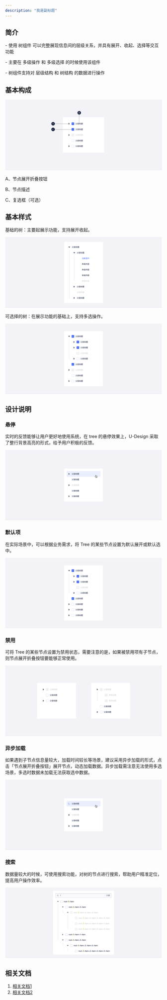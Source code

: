 ```yaml
---
description: "我是副标题"
---
```

<!--副标题具体写法见源代码模式1-->

## 简介

\- 使用 树组件 可以完整展现信息间的层级关系，并具有展开、收起、选择等交互功能

\- 主要在 多级操作 和 多级选择 的时候使用该组件

\- 树组件支持对 层级结构 和 树结构 的数据进行操作




## 基本构成
![单类型构成](../../../images/Drawer/单类型构成-8872496.png)

A、节点展开折叠按钮

B、节点描述

C、复选框（可选）


## 基本样式

基础的树：主要起展示功能，支持展开收起。

![基础的树](../../../images/Drawer/基础的树.png)

可选择的树：在展示功能的基础上，支持多选操作。

![可选择的树](../../../images/Drawer/可选择的树.png)


## 设计说明
### 悬停
实时的反馈能够让用户更好地使用系统，在 tree 的悬停效果上，U-Design 采取了整行背景高亮的形式，给予用户积极的反馈。

![悬停](../../../images/Drawer/悬停.png)


### 默认项
在实际场景中，可以根据业务需求，将 Tree 的某些节点设置为默认展开或默认选中。

![默认项](../../../images/Drawer/默认项.png)


### 禁用
可将 Tree 的某些节点设置为禁用状态，需要注意的是，如果被禁用项有子节点，则节点展开折叠按钮要能够正常使用。

![禁用](../../../images/Drawer/禁用.png)


### 异步加载
如果遇到子节点信息量较大，加载时间较长等场景，建议采用异步加载的形式，点击「节点展开折叠按钮」展开节点，动态加载数据。异步加载需注意无法使用多选场景，多选时数据未加载无法获取选中数据。

![异步加载](../../../images/Drawer/异步加载-8872598.png)


### 搜索
数据量较大的时候，可使用搜索功能，对树的节点进行搜索，帮助用户精准定位，提高用户操作效率。

![搜索](../../../images/Drawer/搜索-8872587.png)




## 相关文档

1. [相关文档1](https://www.ucloud.cn)
2. [相关文档2](https://www.ucloud.cn)
